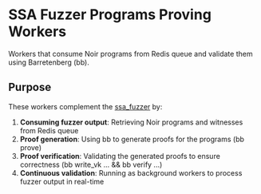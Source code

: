 # SSA Fuzzer Programs Proving Workers

Workers that consume Noir programs from Redis queue and validate them using Barretenberg (bb).

## Purpose

These workers complement the [ssa_fuzzer](https://github.com/noir-lang/noir/tree/master/tooling/ssa_fuzzer) by:

1. **Consuming fuzzer output**: Retrieving Noir programs and witnesses from Redis queue
2. **Proof generation**: Using bb to generate proofs for the programs (bb prove)
3. **Proof verification**: Validating the generated proofs to ensure correctness (bb write_vk ... && bb verify ...)
4. **Continuous validation**: Running as background workers to process fuzzer output in real-time